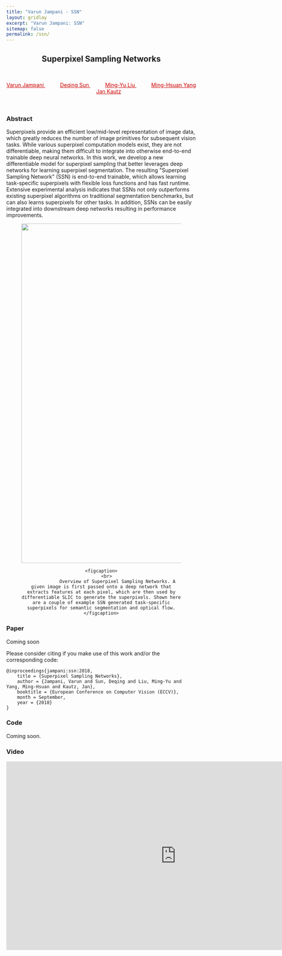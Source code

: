 ```yaml
---
title: "Varun Jampani - SSN"
layout: gridlay
excerpt: "Varun Jampani: SSN"
sitemap: false
permalink: /ssn/
---
```


[comment]: Title
<h2 align="center"> Superpixel Sampling Networks </h2>
<p>&nbsp;</p>

[comment]: Authors
<p style="text-align: center;">
<a href="http://varunjampani.github.io" style="color: #CC0000"> Varun Jampani </a>
&nbsp;&nbsp;&nbsp;&nbsp;&nbsp;&nbsp;&nbsp;&nbsp;&nbsp;
<a href="http://research.nvidia.com/person/deqing-sun" style="color: #CC0000"> Deqing Sun </a>
&nbsp;&nbsp;&nbsp;&nbsp;&nbsp;&nbsp;&nbsp;&nbsp;&nbsp;
<a href="http://mingyuliu.net/" style="color: #CC0000"> Ming-Yu Liu </a>
&nbsp;&nbsp;&nbsp;&nbsp;&nbsp;&nbsp;&nbsp;&nbsp;&nbsp;
<a href="http://faculty.ucmerced.edu/mhyang/" style="color: #CC0000"> Ming-Hsuan Yang </a>
&nbsp;&nbsp;&nbsp;&nbsp;&nbsp;&nbsp;&nbsp;&nbsp;&nbsp;
<a href="http://jankautz.com/" style="color: #CC0000"> Jan Kautz </a>
</p>
<p>&nbsp;</p>

[comment]: Abstract
<h3> Abstract </h3>
Superpixels provide an efficient low/mid-level representation of image data, which greatly reduces the number of image primitives for subsequent vision tasks. While various superpixel computation models exist, they are not differentiable, making them difficult to integrate into otherwise end-to-end trainable deep neural networks. In this work, we develop a new differentiable model for superpixel sampling that better leverages deep networks for learning superpixel segmentation. The resulting "Superpixel Sampling Network" (SSN) is end-to-end trainable, which allows learning task-specific superpixels with flexible loss functions and has fast runtime. Extensive experimental analysis indicates that SSNs not only outperforms existing superpixel algorithms on traditional segmentation benchmarks, but can also learns superpixels for other tasks. In addition, SSNs can be easily integrated into downstream deep networks resulting in performance improvements.

<center>
<figure>
		<div id="projectid">
    <img src="{{ site.url }}{{ site.baseurl }}/images/projectpic/ssn_illustration.png" width="900px" />
		</div>

    <figcaption>
		<br>
				Overview of Superpixel Sampling Networks. A given image is first passed onto a deep network that extracts features at each pixel, which are then used by differentiable SLIC to generate the superpixels. Shown here are a couple of example SSN generated task-specific superpixels for semantic segmentation and optical flow.
    </figcaption>
</figure>
</center>

[comment]: Paper
<h3> Paper </h3>
Coming soon

<!-- - Paper: <a href="{{ site.url }}{{ site.baseurl }}/papers/jampani17_VPN.pdf" style="color: #CC0000"> PDF </a>
- Supplementary: <a href="{{ site.url }}{{ site.baseurl }}/papers/jampani17_VPN_supp.pdf" style="color: #CC0000"> PDF </a> -->

<!-- - Poster: <a href="https://ps.is.tuebingen.mpg.de/uploads_file/attachment/attachment/279/cvpr_poster.pdf" style="color: #CC0000"> PDF </a> -->

Please consider citing if you make use of this work and/or the corresponding code:

```
@inproceedings{jampani:ssn:2018,
	title = {Superpixel Sampling Networks},
	author = {Jampani, Varun and Sun, Deqing and Liu, Ming-Yu and Yang, Ming-Hsuan and Kautz, Jan},
	booktitle = {European Conference on Computer Vision (ECCV)},
	month = September,
	year = {2018}
}
```

[comment]: Code
<h3> Code </h3>
Coming soon.

[comment]: Video
<h3> Video </h3>
<center>
<iframe width="900" height="500" src="https://www.youtube.com/embed/q37MxZolDck" frameborder="0" allow="autoplay; encrypted-media" allowfullscreen></iframe>
</center>
